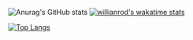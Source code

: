 ![Anurag's GitHub stats](https://github-readme-stats.vercel.app/api?username=kajov&show_icons=true&theme=codeSTACKr) [![willianrod's wakatime stats](https://github-readme-stats.vercel.app/api/wakatime?username=kajov)](https://github.com/anuraghazra/github-readme-stats)

[![Top Langs](https://github-readme-stats.vercel.app/api/top-langs/?username=kajov&langs_count=8)](https://github.com/anuraghazra/github-readme-stats&theme-codeSTACKr)

